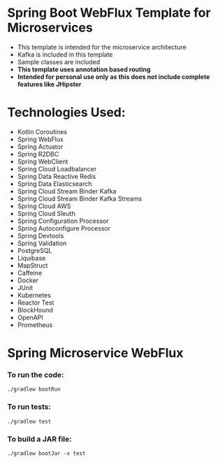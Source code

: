 # Spring Boot WebFlux Template for Microservices

- This template is intended for the microservice architecture
- Kafka is included in this template
- Sample classes are included
- **This template uses annotation based routing**
- **Intended for personal use only as this does not include complete features like JHipster**

# Technologies Used:

- Kotlin Coroutines
- Spring WebFlux
- Spring Actuator
- Spring R2DBC
- Spring WebClient
- Spring Cloud Loadbalancer
- Spring Data Reactive Redis
- Spring Data Elasticsearch
- Spring Cloud Stream Binder Kafka
- Spring Cloud Stream Binder Kafka Streams
- Spring Cloud AWS
- Spring Cloud Sleuth
- Spring Configuration Processor
- Spring Autoconfigure Processor
- Spring Devtools
- Spring Validation
- PostgreSQL
- Liquibase
- MapStruct
- Caffeine
- Docker
- JUnit
- Kubernetes
- Reactor Test
- BlockHound
- OpenAPI
- Prometheus

# Spring Microservice WebFlux

### To run the code:

`./gradlew bootRun`

### To run tests:

`./gradlew test`

### To build a JAR file:

`./gradlew bootJar -x test`
